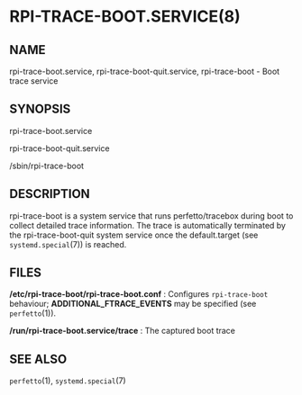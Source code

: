 # RPI-TRACE-BOOT.SERVICE(8)

## NAME
rpi-trace-boot.service, rpi-trace-boot-quit.service, rpi-trace-boot - Boot trace service

## SYNOPSIS
rpi-trace-boot.service

rpi-trace-boot-quit.service

/sbin/rpi-trace-boot

## DESCRIPTION
rpi-trace-boot is a system service that runs perfetto/tracebox during boot to
collect detailed trace information. The trace is automatically terminated by
the rpi-trace-boot-quit system service once the default.target (see
`systemd.special`(7)) is reached.

## FILES
__/etc/rpi-trace-boot/rpi-trace-boot.conf__
: Configures `rpi-trace-boot` behaviour; __ADDITIONAL_FTRACE_EVENTS__ may be
  specified (see `perfetto`(1)).

__/run/rpi-trace-boot.service/trace__
: The captured boot trace

## SEE ALSO
`perfetto`(1), `systemd.special`(7)
